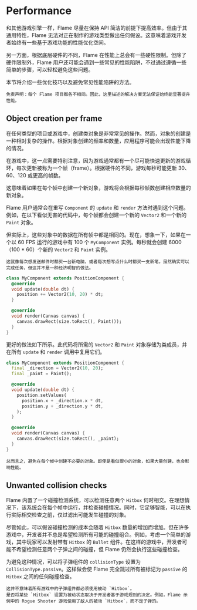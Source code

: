 # Performance

和其他游戏引擎一样，Flame 尽量在保持 API 简洁的前提下提高效率。但由于其通用特性，Flame 无法对正在制作的游戏类型做出任何假设。这意味着游戏开发者始终有一些基于游戏功能的性能优化空间。

另一方面，根据底层硬件的不同，Flame 在性能上总会有一些硬性限制。但除了硬件限制外，Flame 用户还可能会遇到一些常见的性能陷阱，不过通过遵循一些简单的步骤，可以轻松避免这些问题。

本节将介绍一些优化技巧以及避免常见性能陷阱的方法。

```{note}
免责声明：每个 Flame 项目都各不相同。因此，这里描述的解决方案无法保证始终能显著提升性能。
```


## Object creation per frame

在任何类型的项目或游戏中，创建类对象是非常常见的操作。然而，对象的创建是一种相对复杂的操作。根据对象创建的频率和数量，应用程序可能会出现性能下降的情况。

在游戏中，这一点需要特别注意，因为游戏通常都有一个尽可能快速更新的游戏循环，每次更新被称为一个帧（frame）。根据硬件的不同，游戏每秒可能更新 30、60、120 或更高的帧数。

这意味着如果在每个帧中创建一个新对象，游戏将会根据每秒帧数创建相应数量的新对象。

Flame 用户通常会在重写 `Component` 的 `update` 和 `render` 方法时遇到这个问题。例如，在以下看似无害的代码中，每个帧都会创建一个新的 `Vector2` 和一个新的 `Paint` 对象。

但实际上，这些对象中的数据在所有帧中都是相同的。现在，想象一下，如果在一个以 60 FPS 运行的游戏中有 100 个 `MyComponent` 实例。每秒就会创建 6000（100 * 60）个新的 `Vector2` 和 `Paint` 实例。

```{note}
这就像每次想发送邮件时都买一台新电脑，或者每次想写点什么时都买一支新笔。虽然确实可以完成任务，但这并不是一种经济明智的做法。
```

```dart
class MyComponent extends PositionComponent {
  @override
  void update(double dt) {
    position += Vector2(10, 20) * dt;
  }

  @override
  void render(Canvas canvas) {
    canvas.drawRect(size.toRect(), Paint());
  }
}
```

更好的做法如下所示。此代码将所需的 `Vector2` 和 `Paint` 对象存储为类成员，并在所有 `update` 和 `render` 调用中复用它们。

```dart
class MyComponent extends PositionComponent {
  final _direction = Vector2(10, 20);
  final _paint = Paint();

  @override
  void update(double dt) {
    position.setValues(
      position.x + _direction.x * dt, 
      position.y + _direction.y * dt,
    );
  }

  @override
  void render(Canvas canvas) {
    canvas.drawRect(size.toRect(), _paint);
  }
}
```

```{note}
总而言之，避免在每个帧中创建不必要的对象。即使是看似很小的对象，如果大量创建，也会影响性能。
```


## Unwanted collision checks

Flame 内置了一个碰撞检测系统，可以检测任意两个 `Hitbox` 何时相交。在理想情况下，该系统会在每个帧中运行，并检查碰撞情况。同时，它足够智能，可以在执行实际相交检查之前，仅过滤出可能发生碰撞的对象。

尽管如此，可以假设碰撞检测的成本会随着 `Hitbox` 数量的增加而增加。但在许多游戏中，开发者并不总是希望检测所有可能的碰撞组合。例如，考虑一个简单的游戏，其中玩家可以发射带有 `Hitbox` 的 `Bullet` 组件。在这样的游戏中，开发者可能不希望检测任意两个子弹之间的碰撞，但 Flame 仍然会执行这些碰撞检查。

为避免这种情况，可以将子弹组件的 `collisionType` 设置为 `CollisionType.passive`。这样做会使 Flame 完全跳过所有被标记为 `passive` 的 `Hitbox` 之间的任何碰撞检查。

```{note}
这并不意味着所有游戏中的子弹组件都必须使用被动 `Hitbox`。
是否将某些 `Hitbox` 设置为被动状态取决于开发者基于游戏规则的决定。例如，Flame 示例中的 Rogue Shooter 游戏使用了敌人的被动 `Hitbox`，而不是子弹的。
```
